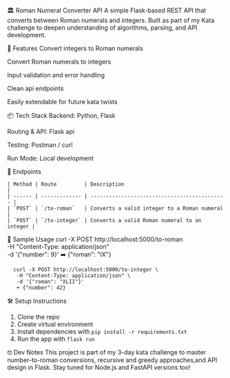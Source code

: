 🏛️ Roman Numeral Converter API
A simple Flask-based REST API that converts between Roman numerals and integers. Built as part of my Kata challenge to deepen understanding of algorithms, parsing, and API development.

🚀 Features
Convert integers to Roman numerals

Convert Roman numerals to integers

Input validation and error handling

Clean api endpoints

Easily extendable for future kata twists

📦 Tech Stack
Backend: Python, Flask

Routing & API: Flask api

Testing: Postman / curl

Run Mode: Local development

🔄 Endpoints

    | Method | Route         | Description                                  |
    | ------ | ------------- | -------------------------------------------- |
    | `POST` | `/to-roman`   | Converts a valid integer to a Roman numeral  |
    | `POST` | `/to-integer` | Converts a valid Roman numeral to an integer |

🧪 Sample Usage
      curl -X POST http://localhost:5000/to-roman \
           -H "Content-Type: application/json" \
           -d '{"number": 9}'
          ➡️ {"roman": "IX"}
      
      curl -X POST http://localhost:5000/to-integer \
       -H "Content-Type: application/json" \
       -d '{"roman": "XLII"}'
       ➡️ {"number": 42}

🛠️ Setup Instructions

1. Clone the repo
2. Create virtual environment
3. Install dependencies with `pip install -r requirements.txt`
4. Run the app with `flask run `

🤓 Dev Notes
This project is part of my 3-day kata challenge to master number-to-roman conversions, 
recursive and greedy approaches,and API design in Flask. Stay tuned for Node.js and FastAPI versions too!






